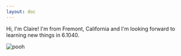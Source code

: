 ```yaml
---
layout: doc
---
```



Hi, I'm Claire! I'm from Fremont, California and I'm looking forward to learning new things in 6.1040.

![pooh](/Users/clairechen/6.1040/portfolio-clairejc/assets/images/pooh.jpeg)